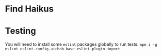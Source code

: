 # Find Haikus

# Testing
You will need to install some `eslint` packages globally to run tests:
`npm i -g eslint eslint-config-airbnb-base eslint-plugin-import`